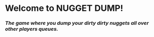 # Welcome to NUGGET DUMP!

### _The game where you dump your dirty dirty nuggets all over other players queues._

